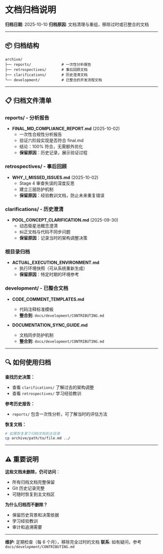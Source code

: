 # 文档归档说明

**归档日期**: 2025-10-10
**归档原因**: 文档清理与重组，移除过时或已整合的文档

---

## 📦 归档结构

```
archive/
├── reports/              # 一次性分析报告
├── retrospectives/       # 事后回顾文档
├── clarifications/       # 历史澄清文档
└── development/          # 已整合的开发流程文档
```

---

## 📋 归档文件清单

### reports/ - 分析报告
- **FINAL_MD_COMPLIANCE_REPORT.md** (2025-10-02)
  - 一次性合规性分析报告
  - 验证六阶段实现是否符合 final.md
  - 结论：100% 符合，无需额外优化
  - **保留原因**：历史记录，展示验证过程

### retrospectives/ - 事后回顾
- **WHY_I_MISSED_ISSUES.md** (2025-10-02)
  - Stage 4 审查失误的深度反思
  - 建立三层防护机制
  - **保留原因**：经验教训文档，防止未来重复错误

### clarifications/ - 历史澄清
- **POOL_CONCEPT_CLARIFICATION.md** (2025-09-30)
  - 动态衛星池概念澄清
  - 纠正文档与代码不同步问题
  - **保留原因**：记录当时的架构调整决策

### 根目录归档
- **ACTUAL_EXECUTION_ENVIRONMENT.md**
  - 执行环境快照（可从系统重新生成）
  - **保留原因**：特定时期的环境参考

### development/ - 已整合文档
- **CODE_COMMENT_TEMPLATES.md**
  - 代码注释标准模板
  - **整合到**: `docs/development/CONTRIBUTING.md`

- **DOCUMENTATION_SYNC_GUIDE.md**
  - 文档同步防护机制
  - **整合到**: `docs/development/CONTRIBUTING.md`

---

## 🔍 如何使用归档

**查找历史决策：**
- 查看 `clarifications/` 了解过去的架构调整
- 查看 `retrospectives/` 学习经验教训

**参考历史报告：**
- `reports/` 包含一次性分析，可了解当时的评估方法

**恢复文档：**
```bash
# 如需恢复某个归档文档到主目录
cp archive/path/to/file.md ../
```

---

## ⚠️ 重要说明

**这些文档未删除，仍可访问**：
- 所有归档文档完整保留
- Git 历史记录完整
- 可随时恢复到主文档区

**为什么归档而不删除？**
- 保留历史背景和决策依据
- 学习经验教训
- 审计和追溯需要

---

**维护**: 定期检查（每 6 个月），移除完全过时的文档
**联系**: 如有疑问，参考 `docs/development/CONTRIBUTING.md`
